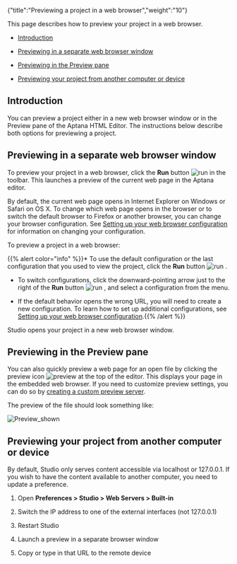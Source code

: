 {"title":"Previewing a project in a web browser","weight":"10"}

This page describes how to preview your project in a web browser.

* [Introduction](#introduction)

* [Previewing in a separate web browser window](#previewing-in-a-separate-web-browser-window)

* [Previewing in the Preview pane](#previewing-in-the-preview-pane)

* [Previewing your project from another computer or device](#previewing-your-project-from-another-computer-or-device)

## Introduction

You can preview a project either in a new web browser window or in the Preview pane of the Aptana HTML Editor. The instructions below describe both options for previewing a project.

## Previewing in a separate web browser window

To preview your project in a web browser, click the **Run** button ![run](/Images/appc/download/attachments/30083122/run.png) in the toolbar. This launches a preview of the current web page in the Aptana editor.

By default, the current web page opens in Internet Explorer on Windows or Safari on OS X. To change which web page opens in the browser or to switch the default browser to Firefox or another browser, you can change your browser configuration. See [Setting up your web browser configuration](/docs/appc/Axway_Appcelerator_Studio/Axway_Appcelerator_Studio_Guide/Web_Development/Previewing/Setting_up_your_web_browser_configuration/) for information on changing your configuration.

To preview a project in a web browser:

{{% alert color="info" %}}* To use the default configuration or the last configuration that you used to view the project, click the **Run** button ![run](/Images/appc/download/attachments/30083122/run.png) .

* To switch configurations, click the downward-pointing arrow just to the right of the **Run** button ![run](/Images/appc/download/attachments/30083122/run.png) , and select a configuration from the menu.

* If the default behavior opens the wrong URL, you will need to create a new configuration. To learn how to set up additional configurations, see [Setting up your web browser configuration](/docs/appc/Axway_Appcelerator_Studio/Axway_Appcelerator_Studio_Guide/Web_Development/Previewing/Setting_up_your_web_browser_configuration/).{{% /alert %}}

Studio opens your project in a new web browser window.

## Previewing in the Preview pane

You can also quickly preview a web page for an open file by clicking the preview icon ![preview](/Images/appc/download/attachments/30083122/preview.png) at the top of the editor. This displays your page in the embedded web browser. If you need to customize preview settings, you can do so by [creating a custom preview server](/docs/appc/Axway_Appcelerator_Studio/Axway_Appcelerator_Studio_Guide/Web_Development/Previewing/Creating_a_Custom_Preview_Server/).

The preview of the file should look something like:

![Preview_shown](/Images/appc/download/attachments/30083122/Preview_shown.png)

## Previewing your project from another computer or device

By default, Studio only serves content accessible via localhost or 127.0.0.1. If you wish to have the content available to another computer, you need to update a preference.

1. Open **Preferences > Studio > Web Servers > Built-in**

2. Switch the IP address to one of the external interfaces (not 127.0.0.1)

3. Restart Studio

4. Launch a preview in a separate browser window

5. Copy or type in that URL to the remote device
